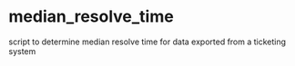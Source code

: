 # median_resolve_time
script to determine median resolve time for data exported from a ticketing system
